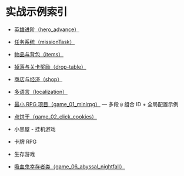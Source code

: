 # 实战示例索引

- [英雄进阶（hero_advance）](hero-advance.md)
- [任务系统（missionTask）](mission-task.md)
- [物品与背包（items）](items.md)
- [掉落与关卡奖励（drop-table）](drop-table.md)
- [商店与经济（shop）](shop.md)
- [多语言（localization）](localization.md)



- [最小 RPG 项目（game_01_minirpg）](minirpg.md) — 多段 `@` 组合 ID + 全局配置示例
- [点饼干（game_02_click_cookies）](click-cookies.md)
- 小黑屋 - 挂机游戏
- 卡牌 RPG
- 生存游戏
- [吸血鬼幸存者类（game_06_abyssal_nightfall）](../vampire-survivors-like/README.md)
